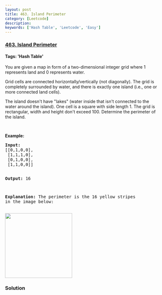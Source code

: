 ```yaml
---
layout: post
title: 463. Island Perimeter
category: [Leetcode]
description: 
keywords: ['Hash Table', 'Leetcode', 'Easy']
---
```

### [463. Island Perimeter](https://leetcode.com/problems/island-perimeter)

#### Tags: 'Hash Table'

<div class="content__u3I1 question-content__JfgR"><div><p>You are given a map in form of a two-dimensional integer grid where 1 represents land and 0 represents water.</p>
<p>Grid cells are connected horizontally/vertically (not diagonally). The grid is completely surrounded by water, and there is exactly one island (i.e., one or more connected land cells).</p>
<p>The island doesn't have "lakes" (water inside that isn't connected to the water around the island). One cell is a square with side length 1. The grid is rectangular, width and height don't exceed 100. Determine the perimeter of the island.</p>
<p> </p>
<p><b>Example:</b></p>
<pre><strong>Input:</strong>
[[0,1,0,0],
 [1,1,1,0],
 [0,1,0,0],
 [1,1,0,0]]

<strong>Output:</strong> 16

<strong>Explanation:</strong> The perimeter is the 16 yellow stripes in the image below:

<img src="https://assets.leetcode.com/uploads/2018/10/12/island.png" style="width: 221px; height: 213px;"/>
</pre>
</div></div>

### Solution
